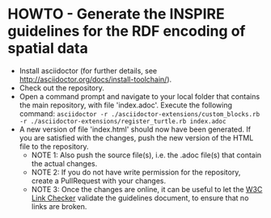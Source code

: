 # HOWTO - Generate the INSPIRE guidelines for the RDF encoding of spatial data

* Install asciidoctor (for further details, see http://asciidoctor.org/docs/install-toolchain/).
* Check out the repository.
* Open a command prompt and navigate to your local folder that contains the main repository, with file 'index.adoc'. Execute the following command: `asciidoctor -r ./asciidoctor-extensions/custom_blocks.rb -r ./asciidoctor-extensions/register_turtle.rb index.adoc`
* A new version of file 'index.html' should now have been generated. If you are satisfied with the changes, push the new version of the HTML file to the repository.
  * NOTE 1: Also push the source file(s), i.e. the .adoc file(s) that contain the actual changes.
  * NOTE 2: If you do not have write permission for the repository, create a PullRequest with your changes.
  * NOTE 3: Once the changes are online, it can be useful to let the [W3C Link Checker](https://validator.w3.org/checklink) validate the guidelines document, to ensure that no links are broken.
